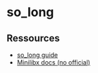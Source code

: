 # so_long

## Ressources

- [so_long guide](https://42-cursus.gitbook.io/guide/rank-02/so_long)
- [Minilibx docs (no official)](https://harm-smits.github.io/42docs/libs/minilibx)
